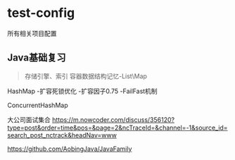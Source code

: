 # test-config
所有相关项目配置



Java基础复习
--------------------------------

>存储引擎、索引
> 容器数据结构记忆-List\Map


HashMap
-扩容死锁优化
-扩容因子0.75
-FailFast机制

ConcurrentHashMap










大公司面试集合
https://m.nowcoder.com/discuss/356120?type=post&order=time&pos=&page=2&ncTraceId=&channel=-1&source_id=search_post_nctrack&headNav=www

https://github.com/AobingJava/JavaFamily
